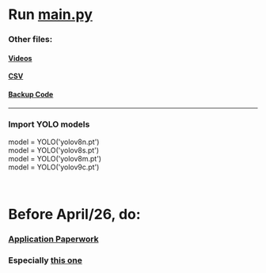 # Run [main.py](/main.py)

### Other files:
#### [Videos](/videos)
#### [CSV](/CSV_files)
#### [Backup Code](/backup_code/)

---

### Import YOLO models
model = YOLO('yolov8n.pt')<br>
model = YOLO('yolov8s.pt')<br>
model = YOLO('yolov8m.pt')<br>
model = YOLO('yolov9c.pt')

<br>

# Before April/26, do:

### [Application Paperwork](https://drive.google.com/drive/folders/1wEt3on2-EK1WAa851KT5el5UeSRALbpO)



### Especially [this one](https://docs.google.com/document/d/1rAn80SUnV_HKOUxIjfH1O22juGVP4JKw/edit)





